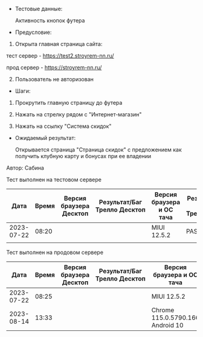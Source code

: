 * Тестовые данные:

	Активность кнопок футера
	
* Предусловие:

 1. Открыта главная страница сайта:
 
 тест сервер - https://test2.stroyrem-nn.ru/
 
 прод сервер - https://stroyrem-nn.ru/
 
 2. Пользователь не авторизован
 
 * Шаги:

  1. Прокрутить главную страницу до футера
  
  2. Нажать на стрелку рядом с "Интернет-магазин"
  
  3. Нажать на ссылку "Система скидок"

* Ожидаемый результат:

   Открывается страница "Страница скидок" с предложением как получить клубную карту и бонусах при ее владении


Автор: Сабина

Тест выполнен на тестовом сервере

| Дата | Время | Версия браузера Десктоп | Результат/Баг Трелло Десктоп | Версия браузера и ОС тача | Результат/Баг Трелло Тач | Дата релиза | Имя |
| --- | --- | --- | --- | --- | --- | --- | --- |
| 2023-07-22 | 08:20 | | | MIUI 12.5.2 | PASS | 16.06.23 | Сабина |
|  |  |  |  |     |  | |  |

Тест выполнен на продовом сервере

| Дата | Время | Версия браузера Десктоп | Результат/Баг Трелло Десктоп | Версия браузера и ОС тача | Результат/Баг Трелло Тач | Дата релиза | Имя |
| --- | --- | --- | --- | --- | --- | --- | --- |
|2023-07-22     | 08:25    |     |     | MIUI 12.5.2 | PASS | 16.06.23 | Сабина |
|2023-08-14     | 13:33   |  |  |Chrome 115.0.5790.166 Android 10 | PASS | 13.08.23| Татьяна |
